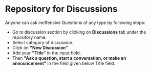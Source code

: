 # Repository for Discussions
  Anyone can ask inoffensive Questions of any type by following steps:
  - Go to discussion section by clicking on <b>Discussions</b> tab under the repository name.
  - Select category of discussion.
  - Click on <b>"New Discussion"</b>
  - Add your <b>"Title"</b> in the input field.
  - Then <b>"Ask a question, start a conversation, or make an announcement"</b> in the field given below Title field.
